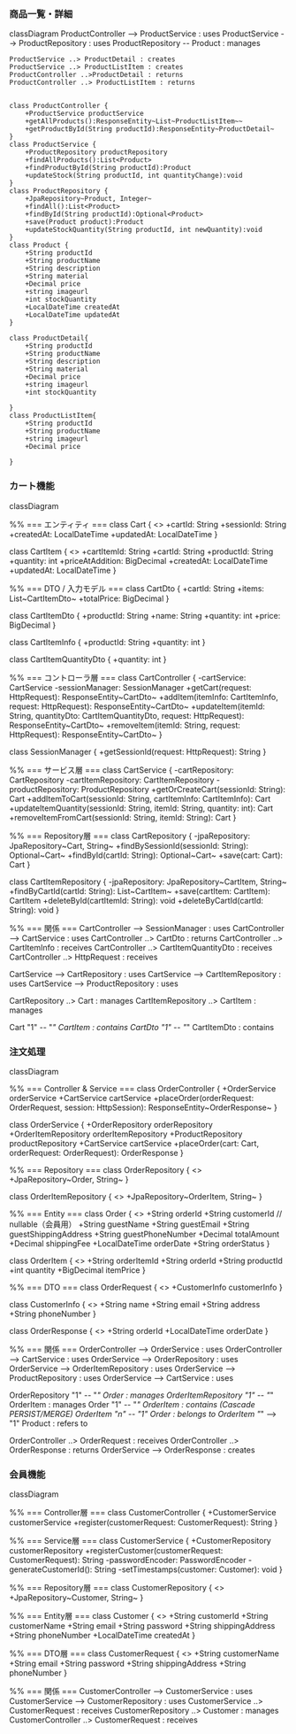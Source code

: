 ### 商品一覧・詳細
 
<div class="mermaid">
classDiagram
    ProductController --> ProductService : uses
    ProductService --> ProductRepository : uses
    ProductRepository -- Product : manages
 
    ProductService ..> ProductDetail : creates
    ProductService ..> ProductListItem : creates
    ProductController ..>ProductDetail : returns
    ProductController ..> ProductListItem : returns
   
 
    class ProductController {
        +ProductService productService
        +getAllProducts():ResponseEntity~List~ProductListItem~~
        +getProductById(String productId):ResponseEntity~ProductDetail~
    }
    class ProductService {
        +ProductRepository productRepository
        +findAllProducts():List<Product>
        +findProductById(String productId):Product
        +updateStock(String productId, int quantityChange):void
    }
    class ProductRepository {
        +JpaRepository~Product, Integer~
        +findAll():List<Product>
        +findById(String productId):Optional<Product>
        +save(Product product):Product
        +updateStockQuantity(String productId, int newQuantity):void
    }
    class Product {
        +String productId
        +String productName
        +String description
        +String material
        +Decimal price
        +string imageurl
        +int stockQuantity
        +LocalDateTime createdAt
        +LocalDateTime updatedAt
    }
   
    class ProductDetail{
        +String productId
        +String productName
        +String description
        +String material
        +Decimal price
        +string imageurl
        +int stockQuantity
       
    }
    class ProductListItem{
        +String productId
        +String productName
        +string imageurl
        +Decimal price
       
    }
</div>
 
 ### カート機能
 
<div class="mermaid">
classDiagram
 
%% === エンティティ ===
class Cart {
    <<Entity>>
    +cartId: String
    +sessionId: String
    +createdAt: LocalDateTime
    +updatedAt: LocalDateTime
}
 
class CartItem {
    <<Entity>>
    +cartItemId: String
    +cartId: String
    +productId: String
    +quantity: int
    +priceAtAddition: BigDecimal
    +createdAt: LocalDateTime
    +updatedAt: LocalDateTime
}
 
 
%% === DTO / 入力モデル ===
class CartDto {
    +cartId: String
    +items: List~CartItemDto~
    +totalPrice: BigDecimal
}
 
class CartItemDto {
    +productId: String
    +name: String
    +quantity: int
    +price: BigDecimal
}
 
class CartItemInfo {
    +productId: String
    +quantity: int
}
 
class CartItemQuantityDto {
    +quantity: int
}
 
%% === コントローラ層 ===
class CartController {
    -cartService: CartService
    -sessionManager: SessionManager
    +getCart(request: HttpRequest): ResponseEntity~CartDto~
    +addItem(itemInfo: CartItemInfo, request: HttpRequest): ResponseEntity~CartDto~
    +updateItem(itemId: String, quantityDto: CartItemQuantityDto, request: HttpRequest): ResponseEntity~CartDto~
    +removeItem(itemId: String, request: HttpRequest): ResponseEntity~CartDto~
}
 

class SessionManager {
    +getSessionId(request: HttpRequest): String
}
 
%% === サービス層 ===
class CartService {
    -cartRepository: CartRepository
    -cartItemRepository: CartItemRepository
    -productRepository: ProductRepository
    +getOrCreateCart(sessionId: String): Cart
    +addItemToCart(sessionId: String, cartItemInfo: CartItemInfo): Cart
    +updateItemQuantity(sessionId: String, itemId: String, quantity: int): Cart
    +removeItemFromCart(sessionId: String, itemId: String): Cart
}
 
%% === Repository層 ===
class CartRepository {
    -jpaRepository: JpaRepository~Cart, String~
    +findBySessionId(sessionId: String): Optional~Cart~
    +findById(cartId: String): Optional~Cart~
    +save(cart: Cart): Cart
}
 
class CartItemRepository {
    -jpaRepository: JpaRepository~CartItem, String~
    +findByCartId(cartId: String): List~CartItem~
    +save(cartItem: CartItem): CartItem
    +deleteById(cartItemId: String): void
    +deleteByCartId(cartId: String): void
}
 
 
 
%% === 関係 ===
CartController --> SessionManager : uses
CartController --> CartService : uses
CartController ..> CartDto : returns
CartController ..> CartItemInfo : receives
CartController ..> CartItemQuantityDto : receives
CartController ..> HttpRequest : receives
 
CartService --> CartRepository : uses
CartService --> CartItemRepository : uses
CartService --> ProductRepository : uses
 
CartRepository ..> Cart : manages
CartItemRepository ..> CartItem : manages
 
 
Cart "1" -- "*" CartItem : contains
CartDto "1" -- "*" CartItemDto : contains
 
 
</div>
 
### 注文処理

<div class="mermaid">
classDiagram
 
%% === Controller & Service ===
class OrderController {
    +OrderService orderService
    +CartService cartService
    +placeOrder(orderRequest: OrderRequest, session: HttpSession): ResponseEntity~OrderResponse~
}
 
class OrderService {
    +OrderRepository orderRepository
    +OrderItemRepository orderItemRepository
    +ProductRepository productRepository
    +CartService cartService
    +placeOrder(cart: Cart, orderRequest: OrderRequest): OrderResponse
}
 
%% === Repository ===
class OrderRepository {
    <<Interface>>
    +JpaRepository~Order, String~
}
 
class OrderItemRepository {
    <<Interface>>
    +JpaRepository~OrderItem, String~
}
 
%% === Entity ===
class Order {
    <<Entity>>
    +String orderId
    +String customerId  // nullable（会員用）
    +String guestName
    +String guestEmail
    +String guestShippingAddress
    +String guestPhoneNumber
    +Decimal totalAmount
    +Decimal shippingFee
    +LocalDateTime orderDate
    +String orderStatus
}
 
class OrderItem {
    <<Entity>>
    +String orderItemId
    +String orderId
    +String productId
    +int quantity
    +BigDecimal itemPrice
}
 
 
 
%% === DTO ===
class OrderRequest {
    <<DTO>>
    +CustomerInfo customerInfo
}
 
class CustomerInfo {
    <<DTO>>
    +String name
    +String email
    +String address
    +String phoneNumber
}
 
class OrderResponse {
    <<DTO>>
    +String orderId
    +LocalDateTime orderDate
}
 
%% === 関係 ===
OrderController --> OrderService : uses
OrderController --> CartService : uses
OrderService --> OrderRepository : uses
OrderService --> OrderItemRepository : uses
OrderService --> ProductRepository : uses
OrderService --> CartService : uses
 
OrderRepository "1" -- "*" Order : manages
OrderItemRepository "1" -- "*" OrderItem : manages
Order "1" -- "*" OrderItem : contains (Cascade PERSIST/MERGE)
OrderItem "n" -- "1" Order : belongs to
OrderItem "*" --> "1" Product : refers to
 
OrderController ..> OrderRequest : receives
OrderController ..> OrderResponse : returns
OrderService --> OrderResponse : creates
</div>
 
 ### 会員機能

<div class="mermaid">
classDiagram
 
%% === Controller層 ===
class CustomerController {
    +CustomerService customerService
    +register(customerRequest: CustomerRequest): String
}
 
%% === Service層 ===
class CustomerService {
    +CustomerRepository customerRepository
    +registerCustomer(customerRequest: CustomerRequest): String
    -passwordEncoder: PasswordEncoder
    -generateCustomerId(): String
    -setTimestamps(customer: Customer): void
}
 
%% === Repository層 ===
class CustomerRepository {
    <<Interface>>
    +JpaRepository~Customer, String~
}
 
%% === Entity層 ===
class Customer {
    <<Entity>>
    +String customerId
    +String customerName
    +String email
    +String password
    +String shippingAddress
    +String phoneNumber
    +LocalDateTime createdAt
}
 
%% === DTO層 ===
class CustomerRequest {
    <<DTO>>
    +String customerName
    +String email
    +String password
    +String shippingAddress
    +String phoneNumber
}
 
%% === 関係 ===
CustomerController --> CustomerService : uses
CustomerService --> CustomerRepository : uses
CustomerService ..> CustomerRequest : receives
CustomerRepository ..> Customer : manages
CustomerController ..> CustomerRequest : receives
 
</div>